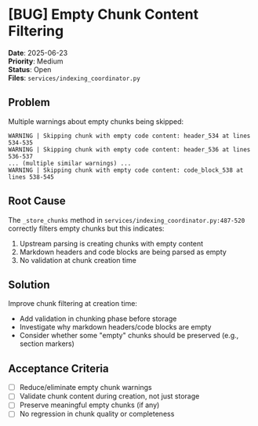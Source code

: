 # [BUG] Empty Chunk Content Filtering

**Date**: 2025-06-23  
**Priority**: Medium  
**Status**: Open  
**Files**: `services/indexing_coordinator.py`

## Problem

Multiple warnings about empty chunks being skipped:
```
WARNING | Skipping chunk with empty code content: header_534 at lines 534-535
WARNING | Skipping chunk with empty code content: header_536 at lines 536-537
... (multiple similar warnings) ...
WARNING | Skipping chunk with empty code content: code_block_538 at lines 538-545
```

## Root Cause

The `_store_chunks` method in `services/indexing_coordinator.py:487-520` correctly filters empty chunks but this indicates:
1. Upstream parsing is creating chunks with empty content
2. Markdown headers and code blocks are being parsed as empty
3. No validation at chunk creation time

## Solution

Improve chunk filtering at creation time:
- Add validation in chunking phase before storage
- Investigate why markdown headers/code blocks are empty
- Consider whether some "empty" chunks should be preserved (e.g., section markers)

## Acceptance Criteria

- [ ] Reduce/eliminate empty chunk warnings
- [ ] Validate chunk content during creation, not just storage
- [ ] Preserve meaningful empty chunks (if any)
- [ ] No regression in chunk quality or completeness